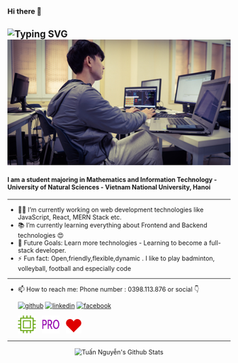 ### Hi there 👋
![Typing SVG](https://readme-typing-svg.herokuapp.com?font=arial&color=%2336BCF7&lines=I'm%20Nguyen%20Duc%20Dung%20-%20A%20frontend%20developer)  
![I am a student majoring in Mathematics and Information Technology - University of Natural Sciences - Vietnam National University, Hanoi](https://github.com/nguyenducdungg/nguyenducdungg/blob/main/dung-github.jpg)
---
#### I am a student majoring in Mathematics and Information Technology - University of Natural Sciences - Vietnam National University, Hanoi
---
- 👨‍💻 I’m currently working on web development technologies like JavaScript, React, MERN Stack etc.
- 📚 I’m currently learning everything about Frontend and Backend technologies 😍
- 🎯 Future Goals: Learn more technologies - Learning to become a full-stack developer.
- ⚡ Fun fact: Open,friendly,flexible,dynamic . I like to play badminton, volleyball, football and especially code
---
- 📫 How to reach me:
   Phone number : 0398.113.876 or social 👇
   
  [<img src='https://cdn.jsdelivr.net/npm/simple-icons@3.0.1/icons/github.svg' alt='github' height='40'>](https://github.com/nguyenducdungg)    [<img src='https://cdn.jsdelivr.net/npm/simple-icons@3.0.1/icons/linkedin.svg' alt='linkedin' height='40'>](https://www.linkedin.com/in/nguyen-duc-dung-a3b605203/)  [<img src='https://cdn.jsdelivr.net/npm/simple-icons@3.0.1/icons/facebook.svg' alt='facebook' height='40'>](https://www.facebook.com/DungRomann)   

  <a href='https://docs.github.com/en/developers'><img src='https://raw.githubusercontent.com/acervenky/animated-github-badges/master/assets/devbadge.gif' width='40' height='40'></a> <a href='https://github.com/pricing'><img src='https://raw.githubusercontent.com/acervenky/animated-github-badges/master/assets/pro.gif' width='40' height='40'></a> <a href='https://docs.github.com/en/github/supporting-the-open-source-community-with-github-sponsors'><img src='https://raw.githubusercontent.com/acervenky/animated-github-badges/master/assets/sponsorbadge.gif' width='35' height='35'></a>
---
<div align="center" >
  <img align="center" src="https://github-readme-stats.vercel.app/api/top-langs/?username=nguyenducdungg&theme=tokyonight" alt="Tuấn Nguyễn's Github Stats">
</div>
